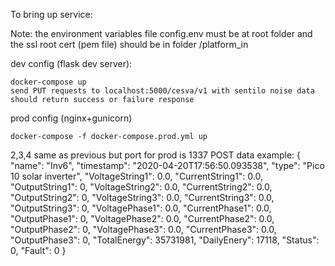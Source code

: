 
To bring up service:

Note: the environment variables file config.env must be at root folder and the ssl root cert (pem file) should be in folder /platform_in

dev config (flask dev server):

    docker-compose up
    send PUT requests to localhost:5000/cesva/v1 with sentilo noise data
    should return success or failure response

prod config (nginx+gunicorn)

    docker-compose -f docker-compose.prod.yml up

2,3,4 same as previous but port for prod is 1337
POST data example:
{
	"name": "Inv6",
	"timestamp": "2020-04-20T17:56:50.093538",
	"type": "Pico 10 solar inverter",
	"VoltageString1": 0.0,
	"CurrentString1": 0.0,
	"OutputString1": 0,
	"VoltageString2": 0.0,
	"CurrentString2": 0.0,
	"OutputString2": 0,
	"VoltageString3": 0.0,
	"CurrentString3": 0.0,
	"OutputString3": 0,
	"VoltagePhase1": 0.0,
	"CurrentPhase1": 0.0,
	"OutputPhase1": 0,
	"VoltagePhase2": 0.0,
	"CurrentPhase2": 0.0,
	"OutputPhase2": 0,
	"VoltagePhase3": 0.0,
	"CurrentPhase3": 0.0,
	"OutputPhase3": 0,
	"TotalEnergy": 35731981,
	"DailyEnery": 17118,
	"Status": 0,
	"Fault": 0
}